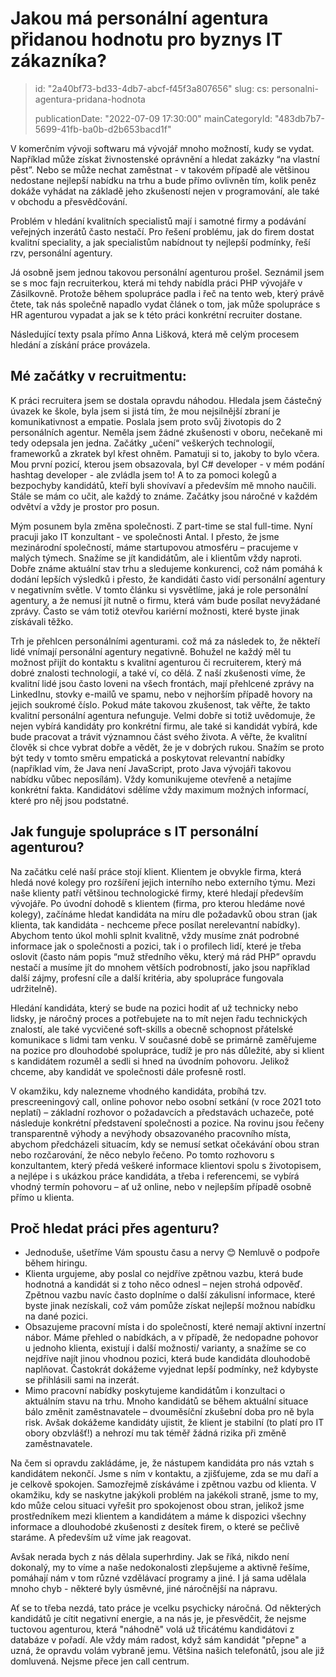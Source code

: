 Jakou má personální agentura přidanou hodnotu pro byznys IT zákazníka?
======================================================================

> id: "2a40bf73-bd33-4db7-abcf-f45f3a807656"
> slug:
>   cs: personalni-agentura-pridana-hodnota
> 
> publicationDate: "2022-07-09 17:30:00"
> mainCategoryId: "483db7b7-5699-41fb-ba0b-d2b653bacd1f"

V komerčním vývoji softwaru má vývojář mnoho možností, kudy se vydat. Například může získat živnostenské oprávnění a hledat zakázky “na vlastní pěst”. Nebo se může nechat zaměstnat - v takovém případě ale většinou nedostane nejlepší nabídku na trhu a bude přímo ovlivněn tím, kolik peněz dokáže vyhádat na základě jeho zkušeností nejen v programování, ale také v obchodu a přesvědčování.

Problém v hledání kvalitních specialistů mají i samotné firmy a podávání veřejných inzerátů často nestačí. Pro řešení problému, jak do firem dostat kvalitní speciality, a jak specialistům nabídnout ty nejlepší podmínky, řeší rzv, personální agentury.

Já osobně jsem jednou takovou personální agenturou prošel. Seznámil jsem se s moc fajn recruiterkou, která mi tehdy nabídla práci PHP vývojáře v Zásilkovně. Protože během spolupráce padla i řeč na tento web, který právě čtete, tak nás společně napadlo vydat článek o tom, jak může spolupráce s HR agenturou vypadat a jak se k této práci konkrétní recruiter dostane.

Následující texty psala přímo Anna Lišková, která mě celým procesem hledání a získání práce provázela.

Mé začátky v recruitmentu:
-------------------------

K práci recruitera jsem se dostala opravdu náhodou. Hledala jsem částečný úvazek ke škole, byla jsem si jistá tím, že mou nejsilnější zbraní je komunikativnost a empatie. Poslala jsem proto svůj životopis do 2 personálních agentur. Neměla jsem žádné zkušenosti v oboru, nečekaně mi tedy odepsala jen jedna. Začátky „učení“ veškerých technologií, frameworků a zkratek byl křest ohněm. Pamatuji si to, jakoby to bylo včera. Mou první pozicí, kterou jsem obsazovala, byl C# developer - v mém podání hashtag developer - ale zvládla jsem to! A to za pomoci kolegů a bezpochyby kandidátů, kteří byli shovívaví a především mě mnoho naučili. Stále se mám co učit, ale každý to známe. Začátky jsou náročné v každém odvětví a vždy je prostor pro posun.

Mým posunem byla změna společnosti. Z part-time se stal full-time. Nyní pracuji jako IT konzultant - ve společnosti Antal. I přesto, že jsme mezinárodní společností, máme startupovou atmosféru – pracujeme v malých týmech. Snažíme se jít kandidátům, ale i klientům vždy naproti. Dobře známe aktuální stav trhu a sledujeme konkurenci, což nám pomáhá k dodání lepších výsledků i přesto, že kandidáti často vidí personální agentury v negativním světle. V tomto článku si vysvětlíme, jaká je role personální agentury, a že nemusí jít nutně o firmu, která vám bude posílat nevyžádané zprávy. Často se vám totiž otevřou kariérní možnosti, které byste jinak získávali těžko.

Trh je přehlcen personálními agenturami. což má za následek to, že někteří lidé vnímají personální agentury negativně. Bohužel ne každý měl tu možnost přijít do kontaktu s kvalitní agenturou či recruiterem, který má dobré znalosti technologií, a také ví, co dělá. Z naší zkušenosti víme, že kvalitní lidé jsou často loveni na všech frontách, mají přehlcené zprávy na LinkedInu, stovky e-mailů ve spamu, nebo v nejhorším případě hovory na jejich soukromé číslo. Pokud máte takovou zkušenost, tak věřte, že takto kvalitní personální agentura nefunguje. Velmi dobře si totiž uvědomuje, že nejen vybírá kandidáty pro konkrétní firmu, ale také si kandidát vybírá, kde bude pracovat a trávit významnou část svého života. A věřte, že kvalitní člověk si chce vybrat dobře a vědět, že je v dobrých rukou. Snažím se proto být tedy v tomto směru empatická a poskytovat relevantní nabídky (například vím, že Java není JavaScript, proto Java vývojáři takovou nabídku vůbec neposílám). Vždy komunikujeme otevřeně a netajíme konkrétní fakta. Kandidátovi sdělíme vždy maximum možných informací, které pro něj jsou podstatné.

Jak funguje spolupráce s IT personální agenturou?
-------------------------------------------------

Na začátku celé naší práce stojí klient. Klientem je obvykle firma, která hledá nové kolegy pro rozšíření jejich interního nebo externího týmu. Mezi naše klienty patří většinou technologické firmy, které hledají především vývojáře. Po úvodní dohodě s klientem (firma, pro kterou hledáme nové kolegy), začínáme hledat kandidáta na míru dle požadavků obou stran (jak klienta, tak kandidáta - nechceme přece posílat nerelevantní nabídky). Abychom tento úkol mohli splnit kvalitně, vždy musíme znát podrobné informace jak o společnosti a pozici, tak i o profilech lidí, které je třeba oslovit (často nám popis “muž středního věku, který má rád PHP” opravdu nestačí a musíme jít do mnohem větších podrobností, jako jsou například další zájmy, profesní cíle a další kritéria, aby spolupráce fungovala udržitelně).

Hledání kandidáta, který se bude na pozici hodit ať už technicky nebo lidsky, je náročný proces a potřebujete na to mít nejen řadu technických znalostí, ale také vycvičené soft-skills a obecně schopnost přátelské komunikace s lidmi tam venku. V současné době se primárně zaměřujeme na pozice pro dlouhodobé spolupráce, tudíž je pro nás důležité, aby si klient s kandidátem rozuměl a sedli si hned na úvodním pohovoru. Jelikož chceme, aby kandidát ve společnosti dále profesně rostl.

V okamžiku, kdy nalezneme vhodného kandidáta, probíhá tzv. prescreeningový call, online pohovor nebo osobní setkání (v roce 2021 toto neplatí) – základní rozhovor o požadavcích a představách uchazeče, poté následuje konkrétní představení společnosti a pozice. Na rovinu jsou řečeny transparentně výhody a nevýhody obsazovaného pracovního místa, abychom předcházeli situacím, kdy se nemusí setkat očekávání obou stran nebo rozčarování, že něco nebylo řečeno. Po tomto rozhovoru s konzultantem, který předá veškeré informace klientovi spolu s životopisem, a nejlépe i s ukázkou práce kandidáta, a třeba i referencemi, se vybírá vhodný termín pohovoru – ať už online, nebo v nejlepším případě osobně přímo u klienta.

Proč hledat práci přes agenturu?
--------------------------------

- Jednoduše, ušetříme Vám spoustu času a nervy 😊 Nemluvě o podpoře během hiringu.
- Klienta urgujeme, aby poslal co nejdříve zpětnou vazbu, která bude hodnotná a kandidát si z toho něco odnesl – nejen strohá odpověď. Zpětnou vazbu navíc často doplníme o další zákulisní informace, které byste jinak nezískali, což vám pomůže získat nejlepší možnou nabídku na dané pozici.
- Obsazujeme pracovní místa i do společností, které nemají aktivní inzertní nábor. Máme přehled o nabídkách, a v případě, že nedopadne pohovor u jednoho klienta, existují i další možnosti/ varianty, a snažíme se co nejdříve najít jinou vhodnou pozici, která bude kandidáta dlouhodobě naplňovat. Častokrát dokážeme vyjednat lepší podmínky, než kdybyste se přihlásili sami na inzerát.
- Mimo pracovní nabídky poskytujeme kandidátům i konzultaci o aktuálním stavu na trhu. Mnoho kandidátů se během aktuální situace bálo změnit zaměstnavatele – dvouměsíční zkušební doba pro ně byla risk. Avšak dokážeme kandidáty ujistit, že klient je stabilní (to platí pro IT obory obzvlášť!) a nehrozí mu tak téměř žádná rizika při změně zaměstnavatele.

Na čem si opravdu zakládáme, je, že nástupem kandidáta pro nás vztah s kandidátem nekončí. Jsme s ním v kontaktu, a zjišťujeme, zda se mu daří a je celkově spokojen. Samozřejmě získáváme i zpětnou vazbu od klienta. V okamžiku, kdy se naskytne jakýkoli problém na jakékoli straně, jsme to my, kdo může celou situaci vyřešit pro spokojenost obou stran, jelikož jsme prostředníkem mezi klientem a kandidátem a máme k dispozici všechny informace a dlouhodobé zkušenosti z desítek firem, o které se pečlivě staráme. A především už víme jak reagovat.

Avšak nerada bych z nás dělala superhrdiny. Jak se říká, nikdo není dokonalý, my to víme a naše nedokonalosti zlepšujeme a aktivně řešíme, pomáhají nám v tom různé vzdělávací programy a jiné. I já sama udělala mnoho chyb - některé byly úsměvné, jiné náročnější na nápravu.

Ať se to třeba nezdá, tato práce je vcelku psychicky náročná. Od některých kandidátů je cítit negativní energie, a na nás je, je přesvědčit, že nejsme tuctovou agenturou, která "náhodně" volá už třicátému kandidátovi z databáze v pořadí. Ale vždy mám radost, když sám kandidát "přepne" a uzná, že opravdu volám vybraně jemu. Většina našich telefonátů, jsou ale již domluvená. Nejsme přece jen call centrum.

